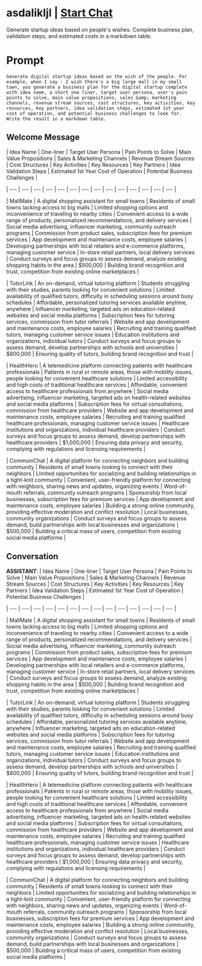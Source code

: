 

# asdalikljl | [Start Chat](https://gptcall.net/chat.html?data=%7B%22contact%22%3A%7B%22id%22%3A%22ya7_jC3pOuiMt_NI3zAZj%22%2C%22flow%22%3Atrue%7D%7D)
Generate startup ideas based on people's wishes. Complete business plan, validation steps, and estimated costs in a markdown table.

# Prompt

```
Generate digital startup ideas based on the wish of the people. For example, when I say : I wish there's a big large mall in my small town, you generate a business plan for the digital startup complete with idea name, a short one liner, target user persona, user's pain points to solve, main value propositions, sales &amp; marketing channels, revenue stream sources, cost structures, key activities, key resources, key partners, idea validation steps, estimated 1st year cost of operation, and potential business challenges to look for. Write the result in a markdown table.
```

## Welcome Message
| Idea Name | One-liner | Target User Persona | Pain Points to Solve | Main Value Propositions | Sales & Marketing Channels | Revenue Stream Sources | Cost Structures | Key Activities | Key Resources | Key Partners | Idea Validation Steps | Estimated 1st Year Cost of Operation | Potential Business Challenges |

| --- | --- | --- | --- | --- | --- | --- | --- | --- | --- | --- | --- | --- | --- |

| MallMate | A digital shopping assistant for small towns | Residents of small towns lacking access to big malls | Limited shopping options and inconvenience of traveling to nearby cities | Convenient access to a wide range of products, personalized recommendations, and delivery services | Social media advertising, influencer marketing, community outreach programs | Commission from product sales, subscription fees for premium services | App development and maintenance costs, employee salaries | Developing partnerships with local retailers and e-commerce platforms, managing customer service | In-store retail partners, local delivery services | Conduct surveys and focus groups to assess demand, analyze existing shopping habits in the area | $500,000 | Building brand recognition and trust, competition from existing online marketplaces |

| TutorLink | An on-demand, virtual tutoring platform | Students struggling with their studies, parents looking for convenient solutions | Limited availability of qualified tutors, difficulty in scheduling sessions around busy schedules | Affordable, personalized tutoring services available anytime, anywhere | Influencer marketing, targeted ads on education-related websites and social media platforms | Subscription fees for tutoring services, commission from tutor referrals | Website and app development and maintenance costs, employee salaries | Recruiting and training qualified tutors, managing customer service issues | Education institutions and organizations, individual tutors | Conduct surveys and focus groups to assess demand, develop partnerships with schools and universities | $800,000 | Ensuring quality of tutors, building brand recognition and trust |

| HealthHero | A telemedicine platform connecting patients with healthcare professionals | Patients in rural or remote areas, those with mobility issues, people looking for convenient healthcare solutions | Limited accessibility and high costs of traditional healthcare services | Affordable, convenient access to healthcare professionals from anywhere | Social media advertising, influencer marketing, targeted ads on health-related websites and social media platforms | Subscription fees for virtual consultations, commission from healthcare providers | Website and app development and maintenance costs, employee salaries | Recruiting and training qualified healthcare professionals, managing customer service issues | Healthcare institutions and organizations, individual healthcare providers | Conduct surveys and focus groups to assess demand, develop partnerships with healthcare providers | $1,000,000 | Ensuring data privacy and security, complying with regulations and licensing requirements |

| CommuniChat | A digital platform for connecting neighbors and building community | Residents of small towns looking to connect with their neighbors | Limited opportunities for socializing and building relationships in a tight-knit community | Convenient, user-friendly platform for connecting with neighbors, sharing news and updates, organizing events | Word-of-mouth referrals, community outreach programs | Sponsorship from local businesses, subscription fees for premium services | App development and maintenance costs, employee salaries | Building a strong online community, providing effective moderation and conflict resolution | Local businesses, community organizations | Conduct surveys and focus groups to assess demand, build partnerships with local businesses and organizations | $500,000 | Building a critical mass of users, competition from existing social media platforms |

## Conversation

**ASSISTANT**: | Idea Name | One-liner | Target User Persona | Pain Points to Solve | Main Value Propositions | Sales & Marketing Channels | Revenue Stream Sources | Cost Structures | Key Activities | Key Resources | Key Partners | Idea Validation Steps | Estimated 1st Year Cost of Operation | Potential Business Challenges |

| --- | --- | --- | --- | --- | --- | --- | --- | --- | --- | --- | --- | --- | --- |

| MallMate | A digital shopping assistant for small towns | Residents of small towns lacking access to big malls | Limited shopping options and inconvenience of traveling to nearby cities | Convenient access to a wide range of products, personalized recommendations, and delivery services | Social media advertising, influencer marketing, community outreach programs | Commission from product sales, subscription fees for premium services | App development and maintenance costs, employee salaries | Developing partnerships with local retailers and e-commerce platforms, managing customer service | In-store retail partners, local delivery services | Conduct surveys and focus groups to assess demand, analyze existing shopping habits in the area | $500,000 | Building brand recognition and trust, competition from existing online marketplaces |

| TutorLink | An on-demand, virtual tutoring platform | Students struggling with their studies, parents looking for convenient solutions | Limited availability of qualified tutors, difficulty in scheduling sessions around busy schedules | Affordable, personalized tutoring services available anytime, anywhere | Influencer marketing, targeted ads on education-related websites and social media platforms | Subscription fees for tutoring services, commission from tutor referrals | Website and app development and maintenance costs, employee salaries | Recruiting and training qualified tutors, managing customer service issues | Education institutions and organizations, individual tutors | Conduct surveys and focus groups to assess demand, develop partnerships with schools and universities | $800,000 | Ensuring quality of tutors, building brand recognition and trust |

| HealthHero | A telemedicine platform connecting patients with healthcare professionals | Patients in rural or remote areas, those with mobility issues, people looking for convenient healthcare solutions | Limited accessibility and high costs of traditional healthcare services | Affordable, convenient access to healthcare professionals from anywhere | Social media advertising, influencer marketing, targeted ads on health-related websites and social media platforms | Subscription fees for virtual consultations, commission from healthcare providers | Website and app development and maintenance costs, employee salaries | Recruiting and training qualified healthcare professionals, managing customer service issues | Healthcare institutions and organizations, individual healthcare providers | Conduct surveys and focus groups to assess demand, develop partnerships with healthcare providers | $1,000,000 | Ensuring data privacy and security, complying with regulations and licensing requirements |

| CommuniChat | A digital platform for connecting neighbors and building community | Residents of small towns looking to connect with their neighbors | Limited opportunities for socializing and building relationships in a tight-knit community | Convenient, user-friendly platform for connecting with neighbors, sharing news and updates, organizing events | Word-of-mouth referrals, community outreach programs | Sponsorship from local businesses, subscription fees for premium services | App development and maintenance costs, employee salaries | Building a strong online community, providing effective moderation and conflict resolution | Local businesses, community organizations | Conduct surveys and focus groups to assess demand, build partnerships with local businesses and organizations | $500,000 | Building a critical mass of users, competition from existing social media platforms |

